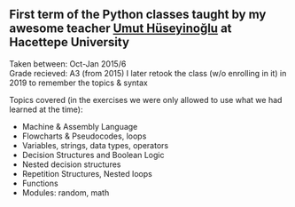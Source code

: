 ## First term of the Python classes taught by my awesome teacher <a href="https://orcid.org/0000-0002-8513-351X">Umut Hüseyinoğlu</a> at Hacettepe University

Taken between: Oct-Jan 2015/6            
Grade recieved: A3 (from 2015)
I later retook the class (w/o enrolling in it) in 2019 to remember the topics & syntax

Topics covered (in the exercises we were only allowed to use what we had learned at the time):
- Machine & Assembly Language
- Flowcharts & Pseudocodes, loops
- Variables, strings, data types, operators
- Decision Structures and Boolean Logic
- Nested decision structures
- Repetition Structures, Nested loops
- Functions
- Modules: random, math
